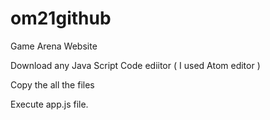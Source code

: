 # om21github
Game Arena Website

Download any Java Script Code ediitor ( I used Atom editor )

Copy the all the files

Execute app.js file.

